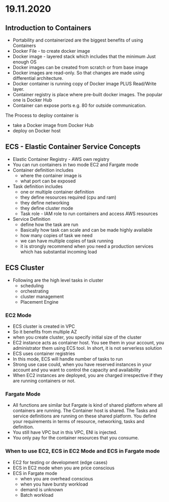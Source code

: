 # 19.11.2020 

## Introduction to Containers

* Portability and containerized are the biggest benefits of using Containers
* Docker File - to create docker image
* Docker image - layered stack which includes that the minimum Just enough OS
* Docker images can be created from scratch or from base image
* Docker images are read-only. So that changes are made using differential architecture.
* Docker container is running copy of Docker image PLUS Read/Write layer.
* Container registry is place where pre-built docker images. The popular one is Docker Hub
* Container can expose ports e.g. 80 for outside communication.


The Process to deploy container is

* take a Docker image from Docker Hub
* deploy on Docker host
  
## ECS - Elastic Container Service Concepts

* Elastic Container Registry - AWS own registry
* You can run containers in two mode EC2 and Fargate mode
* Container definition includes
  * where the container image is
  * what port can be exposed
* Task definition includes
  * one or multiple container definition
  * they define resources required (cpu and ram)
  * they define networking
  * they define cluster mode
  * Task role - IAM role to run containers and access AWS resources
* Service Definition
  * define how the task are run
  * Basically how task can scale and can be made highly available
  * how many copies of task we need
  * we can have multiple copies of task running
  * it is strongly recommend when you need a production services which has substantial incoming load

## ECS Cluster

* Following are the high level tasks in cluster
  * scheduling
  * orchestrating
  * cluster management
  * Placement Engine

### EC2 Mode

* ECS cluster is created in VPC
* So it benefits from multiple AZ
* when you create cluster, you specify initial size of the cluster
* EC2 instance acts as container host. You see them in your account, you administrator them using ECS tool. In short, it is not serverless solution
* ECS uses container registries
* In this mode, ECS will handle number of tasks to run
* Strong use case could, when you have reserved instances in your account and you want to control the capacity and availability
* When EC2 instances are deployed, you are charged irrespective if they are running containers or not.

### Fargate Mode

* All functions are similar but Fargate is kind of shared platform where all containers are running. The Container host is shared. The Tasks and service definitions are running on these shared platform. You define your requirements in terms of resource, networking, tasks and definition. 
* You still have VPC but in this VPC, ENI is injected.
* You only pay for the container resources that you consume.

### When to use EC2, ECS in EC2 Mode and ECS in Fargate mode

* EC2 for testing or development (edge cases)
* ECS in EC2 mode when you are price conscious
* ECS in Fargate mode
  * when you are overhead conscious
  * when you have bursty workload
  * demand is unknown
  * Batch workload
